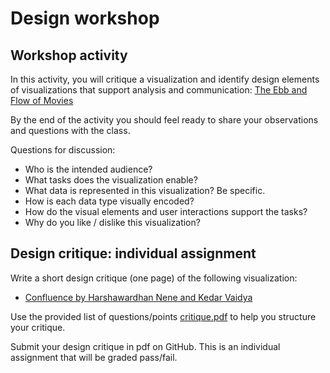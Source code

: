 # Design workshop

## Workshop activity

In this activity, you will critique a visualization and identify design
elements of visualizations that support analysis and communication: [The Ebb and Flow of Movies]

By the end of the activity you should feel ready to share your observations and questions
with the class.

[The Ebb and Flow of Movies]: http://nyti.ms/1OUa2g

Questions for discussion:

* Who is the intended audience?
* What tasks does the visualization enable?
* What data is represented in this visualization? Be specific.
* How is each data type visually encoded?
* How do the visual elements and user interactions support the tasks?
* Why do you like / dislike this visualization?


## Design critique: individual assignment

Write a short design critique (one page) of the following visualization: 
* [Confluence by Harshawardhan Nene and Kedar Vaidya]

Use the provided list of questions/points [critique.pdf] to help you structure your critique. 

Submit your design critique in pdf on GitHub. This is an individual assignment that will be graded pass/fail.


[Confluence by Harshawardhan Nene and Kedar Vaidya]:  http://iibh.apphb.com/
[critique.pdf]: critique.pdf


